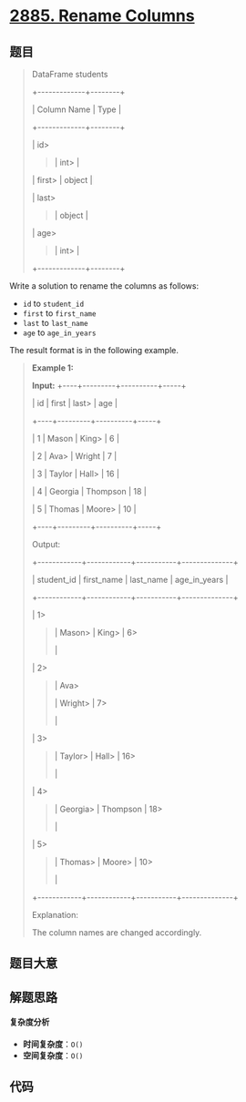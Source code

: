 # [2885. Rename Columns](https://leetcode.com/problems/rename-columns/)

## 题目

> DataFrame students
>
> +-------------+--------+
>
> | Column Name | Type |
>
> +-------------+--------+
>
> | id>
>
> > | int>
> > |
>
> | first>
> | object |
>
> | last>
>
> > | object |
>
> | age>
>
> > | int>
> > |
>
> +-------------+--------+

Write a solution to rename the columns as follows:

- `id` to `student_id`
- `first` to `first_name`
- `last` to `last_name`
- `age` to `age_in_years`

The result format is in the following example.

> **Example 1:**
>
> **Input:** +----+---------+----------+-----+
>
> | id | first | last>
> | age |
>
> +----+---------+----------+-----+
>
> | 1 | Mason | King>
> | 6 |
>
> | 2 | Ava>
> | Wright | 7 |
>
> | 3 | Taylor | Hall>
> | 16 |
>
> | 4 | Georgia | Thompson | 18 |
>
> | 5 | Thomas | Moore>
> | 10 |
>
> +----+---------+----------+-----+
>
> Output:
>
> +------------+------------+-----------+--------------+
>
> | student_id | first_name | last_name | age_in_years |
>
> +------------+------------+-----------+--------------+
>
> | 1>
>
> > | Mason>
> > | King>
> > | 6>
> >
> > |
>
> | 2>
>
> > | Ava>
> >
> > | Wright>
> > | 7>
> >
> > |
>
> | 3>
>
> > | Taylor>
> > | Hall>
> > | 16>
> >
> > |
>
> | 4>
>
> > | Georgia>
> > | Thompson | 18>
> >
> > |
>
> | 5>
>
> > | Thomas>
> > | Moore>
> > | 10>
> >
> > |
>
> +------------+------------+-----------+--------------+
>
> Explanation:
>
> The column names are changed accordingly.

## 题目大意

## 解题思路

#### 复杂度分析

- **时间复杂度**：`O()`
- **空间复杂度**：`O()`

## 代码

```javascript

```
